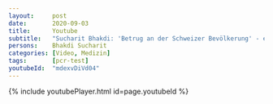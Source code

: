 ```yaml
---
layout:     post
date:       2020-09-03
title:      Youtube
subtitle:   "Sucharit Bhakdi: 'Betrug an der Schweizer Bevölkerung' - ein Gespräch mit Dr. Rainer Schregel"
persons:    Bhakdi Sucharit
categories: [Video, Medizin]
tags:       [pcr-test]
youtubeId:  "mdexvDiVd04"
---
```

{% include youtubePlayer.html id=page.youtubeId %}
